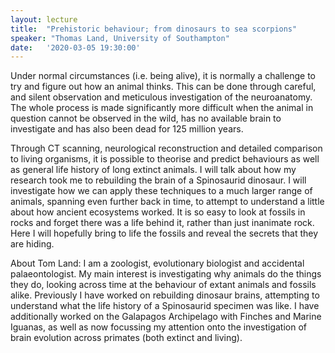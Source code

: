 ```yaml
---
layout: lecture
title:  "Prehistoric behaviour; from dinosaurs to sea scorpions"
speaker: "Thomas Land, University of Southampton"
date:   '2020-03-05 19:30:00'
---
```

Under normal circumstances (i.e. being alive), it is normally a challenge to try and figure out
how an animal thinks. This can be done through careful, and silent observation and meticulous
investigation of the neuroanatomy. The whole process is made significantly more difficult when the
animal in question cannot be observed in the wild, has no available brain to investigate and has also
been dead for 125 million years.

Through CT scanning, neurological reconstruction and detailed comparison to living
organisms, it is possible to theorise and predict behaviours as well as general life history of long
extinct animals. I will talk about how my research took me to rebuilding the brain of a Spinosaurid
dinosaur. I will investigate how we can apply these techniques to a much larger range of animals,
spanning even further back in time, to attempt to understand a little about how ancient ecosystems
worked. It is so easy to look at fossils in rocks and forget there was a life behind it, rather than just
inanimate rock. Here I will hopefully bring to life the fossils and reveal the secrets that they are
hiding.

About Tom Land:
I am a zoologist, evolutionary biologist and accidental palaeontologist. My main interest is
investigating why animals do the things they do, looking across time at the behaviour of extant
animals and fossils alike. Previously I have worked on rebuilding dinosaur brains, attempting to
understand what the life history of a Spinosaurid specimen was like. I have additionally worked on
the Galapagos Archipelago with Finches and Marine Iguanas, as well as now focussing my attention
onto the investigation of brain evolution across primates (both extinct and living).